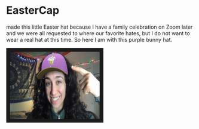 # EasterCap
made this little Easter hat because I have a family celebration on Zoom later and we were all requested to where our favorite hates, but I do not want to wear a real hat at this time. So here I am with this purple bunny hat.

<img src="https://github.com/lgm527/EasterCap/blob/master/preview_filter.png" alt="me" width="240" height="180" border="10" />
